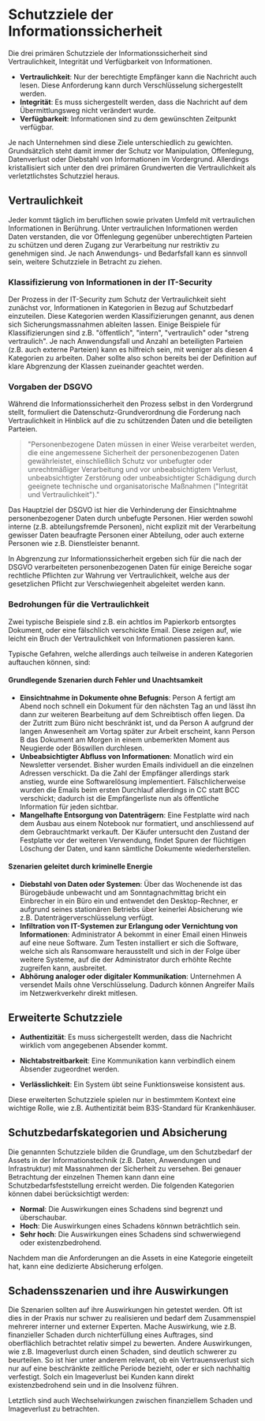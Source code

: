 # Schutzziele der Informationssicherheit

Die drei primären Schutzziele der Informationssicherheit sind Vertraulichkeit, Integrität und Verfügbarkeit von Informationen.

- **Vertraulichkeit**: Nur der berechtigte Empfänger kann die Nachricht auch lesen. Diese Anforderung kann durch Verschlüsselung sichergestellt werden.
- **Integrität**: Es muss sichergestellt werden, dass die Nachricht auf dem Übermittlungsweg nicht verändert wurde.
- **Verfügbarkeit**: Informationen sind zu dem gewünschten Zeitpunkt verfügbar.

Je nach Unternehmen sind diese Ziele unterschiedlich zu gewichten. Grundsätzlich steht damit immer der Schutz vor Manipulation, Offenlegung, Datenverlust oder Diebstahl von Informationen im Vordergrund. 
Allerdings kristallisiert sich unter den drei primären Grundwerten die Vertraulichkeit als verletztlichstes Schutzziel heraus.

## Vertraulichkeit

Jeder kommt täglich im beruflichen sowie privaten Umfeld mit vertraulichen Informationen in Berührung. Unter vertraulichen Informationen werden Daten verstanden, die vor Offenlegung gegenüber unberechtigten Parteien zu schützen und deren Zugang zur Verarbeitung nur restriktiv zu genehmigen sind. Je nach Anwendungs- und Bedarfsfall kann es sinnvoll sein, weitere Schutzziele in Betracht zu ziehen. 

### Klassifizierung von Informationen in der IT-Security

Der Prozess in der IT-Security zum Schutz der Vertraulichkeit sieht zunächst vor, Informationen in Kategorien in Bezug auf Schutzbedarf einzuteilen. 
Diese Kategorien werden Klassifizierungen genannt, aus denen sich Sicherungsmassnahmen ableiten lassen. Einige Beispiele für Klassifizierungen sind z.B. "öffentlich", "intern", "vertraulich" oder "streng vertraulich". Je nach Anwendungsfall und Anzahl an beteiligten Parteien (z.B. auch externe Parteien) kann es hilfreich sein, mit weniger als diesen 4 Kategorien zu arbeiten. Daher sollte also schon bereits bei der Definition auf klare Abgrenzung der Klassen zueinander geachtet werden.

### Vorgaben der DSGVO

Während die Informationssicherheit den Prozess selbst in den Vordergrund stellt, formuliert die Datenschutz-Grundverordnung die Forderung nach Vertraulichkeit in Hinblick auf die zu schützenden Daten und die beteiligten Parteien.

> "Personenbezogene Daten müssen in einer Weise verarbeitet werden, die eine angemessene Sicherheit der personenbezogenen Daten gewährleistet, einschließlich Schutz vor unbefugter oder unrechtmäßiger Verarbeitung und vor unbeabsichtigtem Verlust, unbeabsichtigter Zerstörung oder unbeabsichtigter Schädigung durch geeignete technische und organisatorische Maßnahmen ("Integrität und Vertraulichkeit")."

Das Hauptziel der DSGVO ist hier die Verhinderung der Einsichtnahme personenbezogener Daten durch unbefugte Personen. Hier werden sowohl interne (z.B. abteilungsfremde Personen), nicht explizit mit der Verarbeitung gewisser Daten beaufragte Personen einer Abteilung, oder auch externe Personen wie z.B. Dienstleister benannt.

In Abgrenzung zur Informationssicherheit ergeben sich für die nach der DSGVO verarbeiteten personenbezogenen Daten für einige Bereiche sogar rechtliche Pflichten zur Wahrung ver Vertraulichkeit, welche aus der gesetzlichen Pflicht zur Verschwiegenheit abgeleitet werden kann.

### Bedrohungen für die Vertraulichkeit

Zwei typische Beispiele sind z.B. ein achtlos im Papierkorb entsorgtes Dokument, oder eine fälschlich verschickte Email. Diese zeigen auf, wie leicht ein Bruch der Vertraulichkeit von Informationen passieren kann.

Typische Gefahren, welche allerdings auch teilweise in anderen Kategorien auftauchen können, sind:

#### Grundlegende Szenarien durch Fehler und Unachtsamkeit

- **Einsichtnahme in Dokumente ohne Befugnis**: Person A fertigt am Abend noch schnell ein Dokument für den nächsten Tag an und lässt ihn dann zur weiteren Bearbeitung auf dem Schreibtisch offen liegen. Da der Zutritt zum Büro nicht beschränkt ist, und da Person A aufgrund der langen Anwesenheit am Vortag später zur Arbeit erscheint, kann Person B das Dokument am Morgen in einem unbemerkten Moment aus Neugierde oder Böswillen durchlesen.
- **Unbeabsichtigter Abfluss von Informationen**: Monatlich wird ein Newsletter versendet. Bisher wurden Emails individuell an die einzelnen Adressen verschickt. Da die Zahl der Empfänger allerdings stark anstieg, wurde eine Softwarelösung implementiert. Fälschlicherweise wurden die Emails beim ersten Durchlauf allerdings in CC statt BCC verschickt; dadurch ist die Empfängerliste nun als öffentliche Information für jeden sichtbar.
- **Mangelhafte Entsorgung von Datenträgern**: Eine Festplatte wird nach dem Ausbau aus einem Notebook nur formatiert, und anschliessend auf dem Gebrauchtmarkt verkauft. Der Käufer untersucht den Zustand der Festplatte vor der weiteren Verwendung, findet Spuren der flüchtigen Löschung der Daten, und kann sämtliche Dokumente wiederherstellen.

#### Szenarien geleitet durch kriminelle Energie

- **Diebstahl von Daten oder Systemen**: Über das Wochenende ist das Bürogebäude unbewacht und am Sonntagnachmittag bricht ein Einbrecher in ein Büro ein und entwendet den Desktop-Rechner, er aufgrund seines stationären Betriebs über keinerlei Absicherung wie z.B. Datenträgerverschlüsselung verfügt.
- **Infiltration von IT-Systemen zur Erlangung oder Vernichtung von Informationen**: Administrator A bekommt in einer Email einen Hinweis auf eine neue Software. Zum Testen installiert er sich die Software, welche sich als Ransomware herausstellt und sich in der Folge über weitere Systeme, auf die der Administrator durch erhöhte Rechte zugreifen kann, ausbreitet.
- **Abhörung analoger oder digitaler Kommunikation**: Unternehmen A versendet Mails ohne Verschlüsselung. Dadurch können Angreifer Mails im Netzwerkverkehr direkt mitlesen.





## Erweiterte Schutzziele

- **Authentizität**: Es muss sichergestellt werden, dass die Nachricht wirklich vom angegebenen Absender kommt.

- **Nichtabstreitbarkeit**: Eine Kommunikation kann verbindlich einem Absender zugeordnet werden.

- **Verlässlichkeit**: Ein System übt seine Funktionsweise konsistent aus.

Diese erweiterten Schutzziele spielen nur in bestimmtem Kontext eine wichtige Rolle, wie z.B. Authentizität beim B3S-Standard für Krankenhäuser.

## Schutzbedarfskategorien und Absicherung

Die genannten Schutzziele bilden die Grundlage, um den Schutzbedarf der Assets in der Informationstechnik (z.B. Daten, Anwendungen und Infrastruktur) mit Massnahmen der Sicherheit zu versehen. Bei genauer Betrachtung der einzelnen Themen kann dann eine Schutzbedarfsfeststellung erreicht werden. Die folgenden Kategorien können dabei berücksichtigt werden:

- **Normal**: Die Auswirkungen eines Schadens sind begrenzt und überschaubar.
- **Hoch**: Die Auswirkungen eines Schadens könnwn beträchtlich sein.
- **Sehr hoch**: Die Auswirkungen eines Schadens sind schwerwiegend oder existenzbedrohend.

Nachdem man die Anforderungen an die Assets in eine Kategorie eingeteilt hat, kann eine dedizierte Absicherung erfolgen. 

## Schadensszenarien und ihre Auswirkungen

Die Szenarien sollten auf ihre Auswirkungen hin getestet werden. 
Oft ist dies in der Praxis nur schwer zu realisieren und bedarf dem Zusammenspiel mehrerer interner und externer Experten.
Mache Auswirkung, wie z.B. finanzieller Schaden durch nichterfüllung eines Auftrages, sind oberflächlich betrachtet relativ simpel zu bewerten.
Andere Auswirkungen, wie z.B. Imageverlust durch einen Schaden, sind deutlich schwerer zu beurteilen. So ist hier unter anderem relevant, ob ein Vertrauensverlust sich nur auf eine beschränkte zeitliche Periode bezieht, oder er sich nachhaltig verfestigt. Solch ein Imageverlust bei Kunden kann direkt existenzbedrohend sein und in die Insolvenz führen.

Letztlich sind auch Wechselwirkungen zwischen finanziellem Schaden und Imageverlust zu betrachten.
